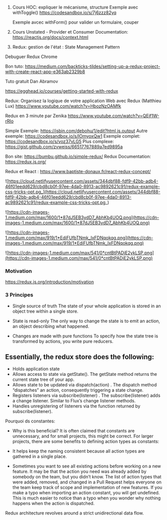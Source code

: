 1.  Cours HOC: expliquer le mécanisme, structure
    Exemple avec withToggle()
    https://codesandbox.io/s/7j6zzz82yq

    Exemple avcec withForm() pour valider un formulaire, couper

2.  Cours Unstated - Provider et Consumer
    Documentation: https://reactjs.org/docs/context.html

3.  Redux: gestion de l'état : State Management Pattern

Debuguer Redux Chrome

Bon tuto: https://medium.com/backticks-tildes/setting-up-a-redux-project-with-create-react-app-e363ab2329b8

Tuto gratuit Dan Abramov

https://egghead.io/courses/getting-started-with-redux

Redux: Organisez la logique de votre application Web avec Redux (Matthieu Lux)
https://www.youtube.com/watch?v=HbozNzOAMfk

Redux en 3 minute par Zenika
https://www.youtube.com/watch?v=QEjf1W-rRIo

Simple Exemple: https://jsbin.com/debohu/1/edit?html,js,output
Autre exemple: https://codesandbox.io/s/lOmyoxQw1
Exemple complet: https://codesandbox.io/s/voz37vLG5
Plus complexe: https://gist.github.com/zvweiss/66517767889a7ed9895a

Bon site: https://bumbu.github.io/simple-redux/
Redux Documentation: https://redux.js.org/

Redux et React : https://www.baptiste-donaux.fr/react-redux-concept/

![https://cloud.netlifyusercontent.com/assets/344dbf88-fdf9-42bb-adb4-46f01eedd629/cbd8cb0f-97ee-4da0-8913-ac9892621c91/redux-example-css-tricks-opt.pg_](https://cloud.netlifyusercontent.com/assets/344dbf88-fdf9-42bb-adb4-46f01eedd629/cbd8cb0f-97ee-4da0-8913-ac9892621c91/redux-example-css-tricks-opt.pg_)

![https://cdn-images-1.medium.com/max/1600/1*87dJ5EB3ydD7_AbhKb4UOQ.png](https://cdn-images-1.medium.com/max/1600/1*87dJ5EB3ydD7_AbhKb4UOQ.png)

![https://cdn-images-1.medium.com/max/919/1*EdiFUfbTNmk_IxFDNqokqg.png](https://cdn-images-1.medium.com/max/919/1*EdiFUfbTNmk_IxFDNqokqg.png)

![https://cdn-images-1.medium.com/max/541/0*cntBtPADjE2ykLSP.png](https://cdn-images-1.medium.com/max/541/0*cntBtPADjE2ykLSP.png)

### Motivation

https://redux.js.org/introduction/motivation

### 3 Principes

- Single source of truth
  The state of your whole application is stored in an object tree within a single store.

- State is read-only
  The only way to change the state is to emit an action, an object describing what happened.

- Changes are made with pure functions
  To specify how the state tree is transformed by actions, you write pure reducers.

## Essentially, the redux store does the following:

- Holds application state
- Allows access to state via getState(). The getState method returns the current state tree of your app.
- Allows state to be updated via dispatch(action) . The dispatch method “dispatches” an action, consequently triggering a state change.
- Registers listeners via subscribe(listener) . The subscribe(listener) adds a change listener. Similar to Flux’s change listener methods.
- Handles unregistering of listeners via the function returned by subscribe(listener).

Pourquoi ds constantes:

- Why is this beneficial? It is often claimed that constants are unnecessary, and for small projects, this might be correct. For larger projects, there are some benefits to defining action types as constants:

- It helps keep the naming consistent because all action types are gathered in a single place.

- Sometimes you want to see all existing actions before working on a new feature. It may be that the action you need was already added by somebody on the team, but you didn’t know.
  The list of action types that were added, removed, and changed in a Pull Request helps everyone on the team keep track of scope and implementation of new features.
  If you make a typo when importing an action constant, you will get undefined. This is much easier to notice than a typo when you wonder why nothing happens when the action is dispatched.

Redux architecture revolves around a strict unidirectional data flow.
